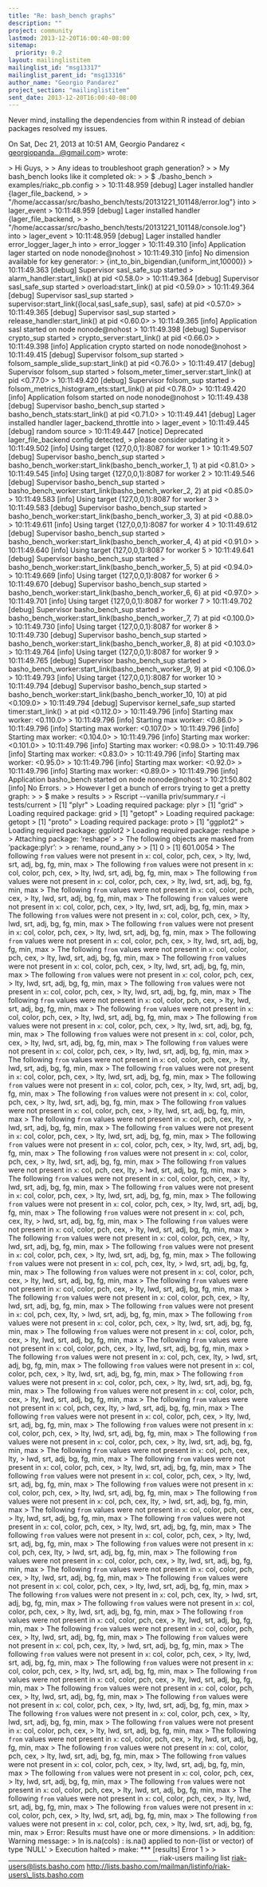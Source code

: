 ```yaml
---
title: "Re: bash_bench graphs"
description: ""
project: community
lastmod: 2013-12-20T16:00:40-08:00
sitemap:
  priority: 0.2
layout: mailinglistitem
mailinglist_id: "msg13317"
mailinglist_parent_id: "msg13316"
author_name: "Georgio Pandarez"
project_section: "mailinglistitem"
sent_date: 2013-12-20T16:00:40-08:00
---
```



Never mind, installing the dependencies from within R instead of debian
packages resolved my issues.


On Sat, Dec 21, 2013 at 10:51 AM, Georgio Pandarez &lt;
georgiopanda...@gmail.com&gt; wrote:

&gt; Hi Guys,
&gt;
&gt; Any ideas to troubleshoot graph generation?
&gt;
&gt; My bash\_bench looks like it completed ok:
&gt;
&gt; $ ./basho\_bench
&gt; examples/riakc\_pb.config
&gt;
&gt; 10:11:48.959 [debug] Lager installed handler {lager\_file\_backend,
&gt;
&gt; "/home/accassar/src/basho\_bench/tests/20131221\_101148/error.log"} into
&gt; lager\_event
&gt; 10:11:48.959 [debug] Lager installed handler {lager\_file\_backend,
&gt;
&gt; "/home/accassar/src/basho\_bench/tests/20131221\_101148/console.log"} into
&gt; lager\_event
&gt; 10:11:48.959 [debug] Lager installed handler error\_logger\_lager\_h into
&gt; error\_logger
&gt; 10:11:49.310 [info] Application lager started on node nonode@nohost
&gt; 10:11:49.310 [info] No dimension available for key generator:
&gt; {int\_to\_bin\_bigendian,{uniform\_int,10000}}
&gt; 10:11:49.363 [debug] Supervisor sasl\_safe\_sup started
&gt; alarm\_handler:start\_link() at pid &lt;0.58.0&gt;
&gt; 10:11:49.364 [debug] Supervisor sasl\_safe\_sup started
&gt; overload:start\_link() at pid &lt;0.59.0&gt;
&gt; 10:11:49.364 [debug] Supervisor sasl\_sup started
&gt; supervisor:start\_link({local,sasl\_safe\_sup}, sasl, safe) at pid &lt;0.57.0&gt;
&gt; 10:11:49.365 [debug] Supervisor sasl\_sup started
&gt; release\_handler:start\_link() at pid &lt;0.60.0&gt;
&gt; 10:11:49.365 [info] Application sasl started on node nonode@nohost
&gt; 10:11:49.398 [debug] Supervisor crypto\_sup started
&gt; crypto\_server:start\_link() at pid &lt;0.66.0&gt;
&gt; 10:11:49.398 [info] Application crypto started on node nonode@nohost
&gt; 10:11:49.415 [debug] Supervisor folsom\_sup started
&gt; folsom\_sample\_slide\_sup:start\_link() at pid &lt;0.76.0&gt;
&gt; 10:11:49.417 [debug] Supervisor folsom\_sup started
&gt; folsom\_meter\_timer\_server:start\_link() at pid &lt;0.77.0&gt;
&gt; 10:11:49.420 [debug] Supervisor folsom\_sup started
&gt; folsom\_metrics\_histogram\_ets:start\_link() at pid &lt;0.78.0&gt;
&gt; 10:11:49.420 [info] Application folsom started on node nonode@nohost
&gt; 10:11:49.438 [debug] Supervisor basho\_bench\_sup started
&gt; basho\_bench\_stats:start\_link() at pid &lt;0.71.0&gt;
&gt; 10:11:49.441 [debug] Lager installed handler lager\_backend\_throttle into
&gt; lager\_event
&gt; 10:11:49.445 [debug] random source
&gt; 10:11:49.447 [notice] Deprecated lager\_file\_backend config detected,
&gt; please consider updating it
&gt; 10:11:49.502 [info] Using target {127,0,0,1}:8087 for worker 1
&gt; 10:11:49.507 [debug] Supervisor basho\_bench\_sup started
&gt; basho\_bench\_worker:start\_link(basho\_bench\_worker\_1, 1) at pid &lt;0.81.0&gt;
&gt; 10:11:49.545 [info] Using target {127,0,0,1}:8087 for worker 2
&gt; 10:11:49.546 [debug] Supervisor basho\_bench\_sup started
&gt; basho\_bench\_worker:start\_link(basho\_bench\_worker\_2, 2) at pid &lt;0.85.0&gt;
&gt; 10:11:49.583 [info] Using target {127,0,0,1}:8087 for worker 3
&gt; 10:11:49.583 [debug] Supervisor basho\_bench\_sup started
&gt; basho\_bench\_worker:start\_link(basho\_bench\_worker\_3, 3) at pid &lt;0.88.0&gt;
&gt; 10:11:49.611 [info] Using target {127,0,0,1}:8087 for worker 4
&gt; 10:11:49.612 [debug] Supervisor basho\_bench\_sup started
&gt; basho\_bench\_worker:start\_link(basho\_bench\_worker\_4, 4) at pid &lt;0.91.0&gt;
&gt; 10:11:49.640 [info] Using target {127,0,0,1}:8087 for worker 5
&gt; 10:11:49.641 [debug] Supervisor basho\_bench\_sup started
&gt; basho\_bench\_worker:start\_link(basho\_bench\_worker\_5, 5) at pid &lt;0.94.0&gt;
&gt; 10:11:49.669 [info] Using target {127,0,0,1}:8087 for worker 6
&gt; 10:11:49.670 [debug] Supervisor basho\_bench\_sup started
&gt; basho\_bench\_worker:start\_link(basho\_bench\_worker\_6, 6) at pid &lt;0.97.0&gt;
&gt; 10:11:49.701 [info] Using target {127,0,0,1}:8087 for worker 7
&gt; 10:11:49.702 [debug] Supervisor basho\_bench\_sup started
&gt; basho\_bench\_worker:start\_link(basho\_bench\_worker\_7, 7) at pid &lt;0.100.0&gt;
&gt; 10:11:49.730 [info] Using target {127,0,0,1}:8087 for worker 8
&gt; 10:11:49.730 [debug] Supervisor basho\_bench\_sup started
&gt; basho\_bench\_worker:start\_link(basho\_bench\_worker\_8, 8) at pid &lt;0.103.0&gt;
&gt; 10:11:49.764 [info] Using target {127,0,0,1}:8087 for worker 9
&gt; 10:11:49.765 [debug] Supervisor basho\_bench\_sup started
&gt; basho\_bench\_worker:start\_link(basho\_bench\_worker\_9, 9) at pid &lt;0.106.0&gt;
&gt; 10:11:49.793 [info] Using target {127,0,0,1}:8087 for worker 10
&gt; 10:11:49.794 [debug] Supervisor basho\_bench\_sup started
&gt; basho\_bench\_worker:start\_link(basho\_bench\_worker\_10, 10) at pid &lt;0.109.0&gt;
&gt; 10:11:49.794 [debug] Supervisor kernel\_safe\_sup started timer:start\_link()
&gt; at pid &lt;0.112.0&gt;
&gt; 10:11:49.796 [info] Starting max worker: &lt;0.110.0&gt;
&gt; 10:11:49.796 [info] Starting max worker: &lt;0.86.0&gt;
&gt; 10:11:49.796 [info] Starting max worker: &lt;0.107.0&gt;
&gt; 10:11:49.796 [info] Starting max worker: &lt;0.104.0&gt;
&gt; 10:11:49.796 [info] Starting max worker: &lt;0.101.0&gt;
&gt; 10:11:49.796 [info] Starting max worker: &lt;0.98.0&gt;
&gt; 10:11:49.796 [info] Starting max worker: &lt;0.83.0&gt;
&gt; 10:11:49.796 [info] Starting max worker: &lt;0.95.0&gt;
&gt; 10:11:49.796 [info] Starting max worker: &lt;0.92.0&gt;
&gt; 10:11:49.796 [info] Starting max worker: &lt;0.89.0&gt;
&gt; 10:11:49.796 [info] Application basho\_bench started on node nonode@nohost
&gt; 10:21:50.802 [info] No Errors.
&gt;
&gt; However I get a bunch of errors trying to get a pretty graph:
&gt;
&gt; $ make
&gt; results
&gt;
&gt; Rscript --vanilla priv/summary.r -i tests/current
&gt; [1] "plyr"
&gt; Loading required package: plyr
&gt; [1] "grid"
&gt; Loading required package: grid
&gt; [1] "getopt"
&gt; Loading required package: getopt
&gt; [1] "proto"
&gt; Loading required package: proto
&gt; [1] "ggplot2"
&gt; Loading required package: ggplot2
&gt; Loading required package: reshape
&gt;
&gt; Attaching package: ‘reshape’
&gt;
&gt; The following objects are masked from ‘package:plyr’:
&gt;
&gt; rename, round\_any
&gt;
&gt; [1] 0
&gt; [1] 601.0054
&gt; The following `from` values were not present in `x`: col, color, pch, cex,
&gt; lty, lwd, srt, adj, bg, fg, min, max
&gt; The following `from` values were not present in `x`: col, color, pch, cex,
&gt; lty, lwd, srt, adj, bg, fg, min, max
&gt; The following `from` values were not present in `x`: col, color, pch, cex,
&gt; lty, lwd, srt, adj, bg, fg, min, max
&gt; The following `from` values were not present in `x`: col, color, pch, cex,
&gt; lty, lwd, srt, adj, bg, fg, min, max
&gt; The following `from` values were not present in `x`: col, color, pch, cex,
&gt; lty, lwd, srt, adj, bg, fg, min, max
&gt; The following `from` values were not present in `x`: col, color, pch, cex,
&gt; lty, lwd, srt, adj, bg, fg, min, max
&gt; The following `from` values were not present in `x`: col, color, pch, cex,
&gt; lty, lwd, srt, adj, bg, fg, min, max
&gt; The following `from` values were not present in `x`: col, color, pch, cex,
&gt; lty, lwd, srt, adj, bg, fg, min, max
&gt; The following `from` values were not present in `x`: col, color, pch, cex,
&gt; lty, lwd, srt, adj, bg, fg, min, max
&gt; The following `from` values were not present in `x`: col, color, pch, cex,
&gt; lty, lwd, srt, adj, bg, fg, min, max
&gt; The following `from` values were not present in `x`: col, color, pch, cex,
&gt; lty, lwd, srt, adj, bg, fg, min, max
&gt; The following `from` values were not present in `x`: col, color, pch, cex,
&gt; lty, lwd, srt, adj, bg, fg, min, max
&gt; The following `from` values were not present in `x`: col, color, pch, cex,
&gt; lty, lwd, srt, adj, bg, fg, min, max
&gt; The following `from` values were not present in `x`: col, color, pch, cex,
&gt; lty, lwd, srt, adj, bg, fg, min, max
&gt; The following `from` values were not present in `x`: col, color, pch, cex,
&gt; lty, lwd, srt, adj, bg, fg, min, max
&gt; The following `from` values were not present in `x`: col, color, pch, cex,
&gt; lty, lwd, srt, adj, bg, fg, min, max
&gt; The following `from` values were not present in `x`: col, color, pch, cex,
&gt; lty, lwd, srt, adj, bg, fg, min, max
&gt; The following `from` values were not present in `x`: col, color, pch, cex,
&gt; lty, lwd, srt, adj, bg, fg, min, max
&gt; The following `from` values were not present in `x`: col, color, pch, cex,
&gt; lty, lwd, srt, adj, bg, fg, min, max
&gt; The following `from` values were not present in `x`: col, color, pch, cex,
&gt; lty, lwd, srt, adj, bg, fg, min, max
&gt; The following `from` values were not present in `x`: col, color, pch, cex,
&gt; lty, lwd, srt, adj, bg, fg, min, max
&gt; The following `from` values were not present in `x`: col, color, pch, cex,
&gt; lty, lwd, srt, adj, bg, fg, min, max
&gt; The following `from` values were not present in `x`: col, pch, cex, lty,
&gt; lwd, srt, adj, bg, fg, min, max
&gt; The following `from` values were not present in `x`: col, color, pch, cex,
&gt; lty, lwd, srt, adj, bg, fg, min, max
&gt; The following `from` values were not present in `x`: col, color, pch, cex,
&gt; lty, lwd, srt, adj, bg, fg, min, max
&gt; The following `from` values were not present in `x`: col, color, pch, cex,
&gt; lty, lwd, srt, adj, bg, fg, min, max
&gt; The following `from` values were not present in `x`: col, pch, cex, lty,
&gt; lwd, srt, adj, bg, fg, min, max
&gt; The following `from` values were not present in `x`: col, color, pch, cex,
&gt; lty, lwd, srt, adj, bg, fg, min, max
&gt; The following `from` values were not present in `x`: col, color, pch, cex,
&gt; lty, lwd, srt, adj, bg, fg, min, max
&gt; The following `from` values were not present in `x`: col, color, pch, cex,
&gt; lty, lwd, srt, adj, bg, fg, min, max
&gt; The following `from` values were not present in `x`: col, pch, cex, lty,
&gt; lwd, srt, adj, bg, fg, min, max
&gt; The following `from` values were not present in `x`: col, color, pch, cex,
&gt; lty, lwd, srt, adj, bg, fg, min, max
&gt; The following `from` values were not present in `x`: col, color, pch, cex,
&gt; lty, lwd, srt, adj, bg, fg, min, max
&gt; The following `from` values were not present in `x`: col, color, pch, cex,
&gt; lty, lwd, srt, adj, bg, fg, min, max
&gt; The following `from` values were not present in `x`: col, pch, cex, lty,
&gt; lwd, srt, adj, bg, fg, min, max
&gt; The following `from` values were not present in `x`: col, color, pch, cex,
&gt; lty, lwd, srt, adj, bg, fg, min, max
&gt; The following `from` values were not present in `x`: col, color, pch, cex,
&gt; lty, lwd, srt, adj, bg, fg, min, max
&gt; The following `from` values were not present in `x`: col, color, pch, cex,
&gt; lty, lwd, srt, adj, bg, fg, min, max
&gt; The following `from` values were not present in `x`: col, pch, cex, lty,
&gt; lwd, srt, adj, bg, fg, min, max
&gt; The following `from` values were not present in `x`: col, color, pch, cex,
&gt; lty, lwd, srt, adj, bg, fg, min, max
&gt; The following `from` values were not present in `x`: col, color, pch, cex,
&gt; lty, lwd, srt, adj, bg, fg, min, max
&gt; The following `from` values were not present in `x`: col, color, pch, cex,
&gt; lty, lwd, srt, adj, bg, fg, min, max
&gt; The following `from` values were not present in `x`: col, pch, cex, lty,
&gt; lwd, srt, adj, bg, fg, min, max
&gt; The following `from` values were not present in `x`: col, color, pch, cex,
&gt; lty, lwd, srt, adj, bg, fg, min, max
&gt; The following `from` values were not present in `x`: col, color, pch, cex,
&gt; lty, lwd, srt, adj, bg, fg, min, max
&gt; The following `from` values were not present in `x`: col, color, pch, cex,
&gt; lty, lwd, srt, adj, bg, fg, min, max
&gt; The following `from` values were not present in `x`: col, pch, cex, lty,
&gt; lwd, srt, adj, bg, fg, min, max
&gt; The following `from` values were not present in `x`: col, color, pch, cex,
&gt; lty, lwd, srt, adj, bg, fg, min, max
&gt; The following `from` values were not present in `x`: col, color, pch, cex,
&gt; lty, lwd, srt, adj, bg, fg, min, max
&gt; The following `from` values were not present in `x`: col, color, pch, cex,
&gt; lty, lwd, srt, adj, bg, fg, min, max
&gt; The following `from` values were not present in `x`: col, pch, cex, lty,
&gt; lwd, srt, adj, bg, fg, min, max
&gt; The following `from` values were not present in `x`: col, color, pch, cex,
&gt; lty, lwd, srt, adj, bg, fg, min, max
&gt; The following `from` values were not present in `x`: col, color, pch, cex,
&gt; lty, lwd, srt, adj, bg, fg, min, max
&gt; The following `from` values were not present in `x`: col, color, pch, cex,
&gt; lty, lwd, srt, adj, bg, fg, min, max
&gt; The following `from` values were not present in `x`: col, pch, cex, lty,
&gt; lwd, srt, adj, bg, fg, min, max
&gt; The following `from` values were not present in `x`: col, color, pch, cex,
&gt; lty, lwd, srt, adj, bg, fg, min, max
&gt; The following `from` values were not present in `x`: col, color, pch, cex,
&gt; lty, lwd, srt, adj, bg, fg, min, max
&gt; The following `from` values were not present in `x`: col, color, pch, cex,
&gt; lty, lwd, srt, adj, bg, fg, min, max
&gt; The following `from` values were not present in `x`: col, pch, cex, lty,
&gt; lwd, srt, adj, bg, fg, min, max
&gt; The following `from` values were not present in `x`: col, color, pch, cex,
&gt; lty, lwd, srt, adj, bg, fg, min, max
&gt; The following `from` values were not present in `x`: col, color, pch, cex,
&gt; lty, lwd, srt, adj, bg, fg, min, max
&gt; The following `from` values were not present in `x`: col, color, pch, cex,
&gt; lty, lwd, srt, adj, bg, fg, min, max
&gt; The following `from` values were not present in `x`: col, pch, cex, lty,
&gt; lwd, srt, adj, bg, fg, min, max
&gt; The following `from` values were not present in `x`: col, color, pch, cex,
&gt; lty, lwd, srt, adj, bg, fg, min, max
&gt; The following `from` values were not present in `x`: col, color, pch, cex,
&gt; lty, lwd, srt, adj, bg, fg, min, max
&gt; The following `from` values were not present in `x`: col, color, pch, cex,
&gt; lty, lwd, srt, adj, bg, fg, min, max
&gt; The following `from` values were not present in `x`: col, pch, cex, lty,
&gt; lwd, srt, adj, bg, fg, min, max
&gt; The following `from` values were not present in `x`: col, color, pch, cex,
&gt; lty, lwd, srt, adj, bg, fg, min, max
&gt; The following `from` values were not present in `x`: col, color, pch, cex,
&gt; lty, lwd, srt, adj, bg, fg, min, max
&gt; The following `from` values were not present in `x`: col, color, pch, cex,
&gt; lty, lwd, srt, adj, bg, fg, min, max
&gt; The following `from` values were not present in `x`: col, color, pch, cex,
&gt; lty, lwd, srt, adj, bg, fg, min, max
&gt; The following `from` values were not present in `x`: col, color, pch, cex,
&gt; lty, lwd, srt, adj, bg, fg, min, max
&gt; The following `from` values were not present in `x`: col, color, pch, cex,
&gt; lty, lwd, srt, adj, bg, fg, min, max
&gt; The following `from` values were not present in `x`: col, color, pch, cex,
&gt; lty, lwd, srt, adj, bg, fg, min, max
&gt; The following `from` values were not present in `x`: col, color, pch, cex,
&gt; lty, lwd, srt, adj, bg, fg, min, max
&gt; The following `from` values were not present in `x`: col, color, pch, cex,
&gt; lty, lwd, srt, adj, bg, fg, min, max
&gt; The following `from` values were not present in `x`: col, color, pch, cex,
&gt; lty, lwd, srt, adj, bg, fg, min, max
&gt; The following `from` values were not present in `x`: col, color, pch, cex,
&gt; lty, lwd, srt, adj, bg, fg, min, max
&gt; The following `from` values were not present in `x`: col, color, pch, cex,
&gt; lty, lwd, srt, adj, bg, fg, min, max
&gt; The following `from` values were not present in `x`: col, color, pch, cex,
&gt; lty, lwd, srt, adj, bg, fg, min, max
&gt; The following `from` values were not present in `x`: col, color, pch, cex,
&gt; lty, lwd, srt, adj, bg, fg, min, max
&gt; The following `from` values were not present in `x`: col, color, pch, cex,
&gt; lty, lwd, srt, adj, bg, fg, min, max
&gt; Error: Results must have one or more dimensions.
&gt; In addition: Warning message:
&gt; In is.na(cols) : is.na() applied to non-(list or vector) of type 'NULL'
&gt; Execution halted
&gt; make: \*\*\* [results] Error 1
&gt;
&gt;
\_\_\_\_\_\_\_\_\_\_\_\_\_\_\_\_\_\_\_\_\_\_\_\_\_\_\_\_\_\_\_\_\_\_\_\_\_\_\_\_\_\_\_\_\_\_\_
riak-users mailing list
riak-users@lists.basho.com
http://lists.basho.com/mailman/listinfo/riak-users\_lists.basho.com

